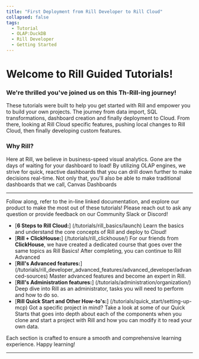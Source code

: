 ```yaml
---
title: "First Deployment from Rill Developer to Rill Cloud"
collapsed: false
tags:
  - Tutorial
  - OLAP:DuckDB
  - Rill Developer
  - Getting Started
---
```


# Welcome to Rill Guided Tutorials!

### We're thrilled you've joined us on this Th-Rill-ing journey!

These tutorials were built to help you get started with Rill and empower you to build your own projects. The journey from data import, SQL transformations, dashboard creation and finally deployment to Cloud. From there, looking at Rill Cloud specific features, pushing local changes to Rill Cloud, then finally developing custom features.


### Why Rill?
Here at Rill, we believe in business-speed visual analytics. Gone are the days of waiting for your dashboard to load! By utilizing OLAP engines, we strive for quick, reactive dashboards that you can drill down further to make decisions real-time. Not only that, you'll also be able to make traditional dashboards that we call, Canvas Dashboards



---
Follow along, refer to the in-line linked documentation, and explore our product to make the most out of these tutorials! Please reach out to ask any question or provide feedback on our Community Slack or Discord!

- [**6 Steps to Rill Cloud:**] (/tutorials/rill_basics/launch) Learn the basics and understand the core concepts of Rill and deploy to Cloud!
- [**Rill + ClickHouse:**] (/tutorials/rill_clickhouse/) For our friends from **ClickHouse**, we have created a dedicated course that goes over the same topics as Rill Basics! After completing, you can continue to Rill Advanced
- [**Rill's Advanced features:**] (/tutorials/rill_developer_advanced_features/advanced_developer/advanced-sources) Master advanced features and become an expert in Rill.
- [**Rill's Administration features:**] (/tutorials/administration/organization/) Deep dive into Rill as an administrator, tasks you will need to perform and how to do so.
- [**Rill Quick Start and Other How-to's:**] (/tutorials/quick_start/setting-up-mcp) Got a specific project in mind? Take a look at some of our Quick Starts that goes into depth about each of the components when you clone and start a project with Rill and how you can modify it to read your own data.


Each section is crafted to ensure a smooth and comprehensive learning experience. Happy learning!

---